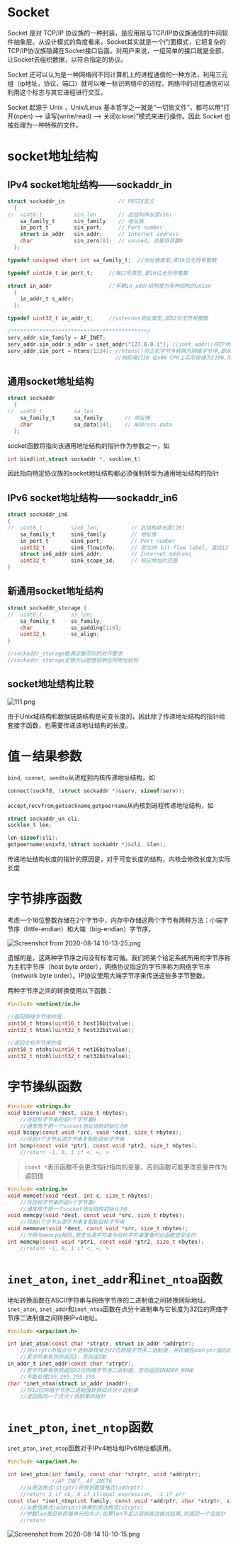 # Socket

Socket 是对 TCP/IP 协议族的一种封装，是应用层与TCP/IP协议族通信的中间软件抽象层。从设计模式的角度看来，Socket其实就是一个门面模式，它把复杂的TCP/IP协议族隐藏在Socket接口后面，对用户来说，一组简单的接口就是全部，让Socket去组织数据，以符合指定的协议。

Socket 还可以认为是一种网络间不同计算机上的进程通信的一种方法，利用三元组（ip地址，协议，端口）就可以唯一标识网络中的进程，网络中的进程通信可以利用这个标志与其它进程进行交互。

Socket 起源于 Unix ，Unix/Linux 基本哲学之一就是“一切皆文件”，都可以用“打开(open) –> 读写(write/read) –> 关闭(close)”模式来进行操作。因此 Socket 也被处理为一种特殊的文件。

# socket地址结构

## IPv4 socket地址结构——sockaddr_in

```c
struct sockaddr_in                 // POSIX定义
  {
//  uint8_t          sin_len       // 此结构体长度(16)     
    sa_family_t      sin_family    // 地址族
    in_port_t        sin_port;	   // Port number
    struct in_addr   sin_addr;     // Internet address
	char             sin_zero[8];  // unused, 总是将其置0
  };

typedef unsigned short int sa_family_t;  //地址族类型,即16位无符号整数

typedef uint16_t in_port_t;     //端口号类型,即16位无符号整数

struct in_addr                  //早期in_addr结构曾为多种结构的union
  {
    in_addr_t s_addr;
  };

typedef uint32_t in_addr_t;     //internet地址类型,即32位无符号整数

/*******************************************/
serv_addr.sin_family = AF_INET;
serv_addr.sin_addr.s_addr = inet_addr("127.0.0.1"); //inet_addr()将IP地址字符串转换为in_addr_t类型
serv_addr.sin_port = htons(1234); //htons()将主机字节序转换为网络字节序,即从小端模式转换为大端模式
                                  //例如端口18 在x86 CPU上实际存储为1200,而在报文中为0012

```

## 通用socket地址结构

```c
struct sockaddr
  {
//  uint8_t          sa_len    
    sa_family_t      sa_family       // 地址族
    char             sa_data[14];	 // Address data
  };
```

socket函数将指向该通用地址结构的指针作为参数之一，如

```c
int bind(int,struct sockaddr *, socklen_t)
```

因此指向特定协议族的socket地址结构都必须强制转型为通用地址结构的指针

## IPv6 socket地址结构——sockaddr_in6

```c
struct sockaddr_in6
{
//  uint8_t         sin6_len;          // 此结构体长度(28)
    sa_family_t     sin6_family        // 地址族
    in_port_t       sin6_port;		   // Port number
    uint32_t        sin6_flowinfo;     // 低位20 bit flow label, 高位12 bit保留
    struct in6_addr sin6_addr;         // Internet address
	uint32_t        sin6_scope_id;     // 标记地址的范围
}
```

## 新通用socket地址结构

```c
struct sockaddr_storage {
//  uint8_t         ss_len;
    sa_family_t     ss_family;
    char            ss_padding[118];
    uint32_t        ss_align;
}

//sockaddr_storage能满足最苛刻的对齐要求
//sockaddr_storage足够大以能够容纳任何地址结构
```

## socket地址结构比较

![111.png](https://i.loli.net/2020/08/07/4dqrwleMtP8J3EC.png)

由于Unix域结构和数据链路结构是可变长度的，因此除了传递地址结构的指针给套接字函数，也需要传递该地址结构的长度。

# 值－结果参数

`bind`,` connet`,` sendto`从进程到内核传递地址结构，如

```c
connect(sockfd, (struct sockaddr *)&serv, sizeof(serv));
```

`accept`,`recvfrom`,`getsockname`,`getpeername`从内核到进程传递地址结构，如

```c
struct sockaddr_un cli;
socklen_t len;

len-sizeof(sli);
getpeername(unixfd,(struct sockaddr *)&cli, &len);
```

传递地址结构长度的指针的原因是，对于可变长度的结构，内核会修改长度为实际长度

# 字节排序函数

考虑一个16位整数存储在2个字节中，内存中存储这两个字节有两种方法：小端字节序（little-endian）和大端（big-endian）字节序。

![Screenshot from 2020-08-14 10-13-25.png](https://i.loli.net/2020/08/14/CFsy2pXAxYKOvHT.png)

遗憾的是，这两种字节序之间没有标准可循。我们把某个给定系统所用的字节序称为主机字节序（host byte order），网络协议指定的字节序称为网络字节序（network byte order）。IP协议使用大端字节序来传送这些多字节整数。

两种字节序之间的转换使用以下函数：

```c
#include <netinet/in.h>

//返回网络字节序的值
uint16_t htons(uint16_t host16bitvalue);
uint32_t htonl(uint32_t host32bitvalue);
    
//返回主机字节序的值
uint16_t ntohs(uint16_t net16bitvalue);
uint32_t ntohl(uint32_t net32bitvalue);
```

# 字节操纵函数

```c
#include <strings.h>
void bzero(void *dest, size_t nbytes);
    //将目标字节串的前n个字节置0
    //通常用于把一个socket地址结构初始化为0
void bcopy(const void *src, void *dest, size_t nbytes);
    //将前n个字节从源字节串复制到目标字节串
int bcmp(const void *ptr1, const void *ptr2, size_t nbytes);
    //return -1, 0, 1 if <, =, >
```

> `const *`表示函数不会更改指针指向的变量，否则函数可能更改变量并作为返回值

```c
#include <string.h>
void memset(void *dest, int c, size_t nbytes);
    //将目标字节串的前n个字节置c
    //通常用于把一个socket地址结构初始化为0
void memcpy(void *dest, const void *src, size_t nbytes);
    //将前n个字节从源字节串复制到目标字节串
void memmove(void *dest, const void *src, size_t nbytes);
    //作用与memcpy相同,但是当源字符串与目标字符串重叠时此函数是安全的
int memcmp(const void *ptr1, const void *ptr2, size_t nbytes);
    //return -1, 0, 1 if <, =, >
```

# `inet_aton`, `inet_addr`和`inet_ntoa`函数

地址转换函数在ASCII字符串与网络字节序的二进制值之间转换网际地址。`inet_aton`, `inet_addr`和`inet_ntoa`函数在点分十进制串与它长度为32位的网络字节序二进制值之间转换IPv4地址。

```c
#include <arpa/inet.h>

int inet_aton(const char *strptr, struct in_addr *addrptr);
    //将strptr所指点分十进制串转换为32位网络字节序二进制值，并存储在addrptr指向的结构体变量
    //若字符串有效则返回1，否则返回0
in_addr_t inet_addr(const char *strptr);
    //若字符串有效则返回32位网络字节序二进制值，否则返回INADDR_NONE
    //不能处理255.255.255.255
char *inet_ntoa(struct in_addr inaddr);
    //将32位网络字节序二进制值转换成点分十进制串
    //返回指向一个点分十进制串的指针
```

# `inet_pton`, `inet_ntop`函数

`inet_pton`, `inet_ntop`函数对于IPv4地址和IPv6地址都适用。

```c
#include <arpa/inet.h>

int inet_pton(int family, const char *strptr, void *addrptr);
              //AF_INET, AF_INET6
    //从表达格式(strptr)转换到数值格式(addrptr)
    //return 1 if ok, 0 if illegal expression, -1 if err
const char *inet_ntop(int family, const void *addrptr, char *strptr, size_t len);
    //从数值格式(addrptr)转换到表达格式(strptr)
    //参数len是目标存储单元的大小;如果len不足以容纳表达格式结果,则返回一个空指针
    //return 
```

![Screenshot from 2020-08-14 10-10-15.png](https://i.loli.net/2020/08/14/V4bLcnKOxah9Fur.png)
